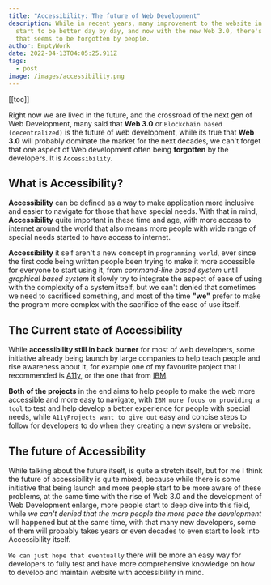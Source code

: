 ```yaml
---
title: "Accessibility: The future of Web Development"
description: While in recent years, many improvement to the website in general
  start to be better day by day, and now with the new Web 3.0, there's one front
  that seems to be forgotten by people.
author: EmptyWork
date: 2022-04-13T04:05:25.911Z
tags:
  - post
image: /images/accessibility.png
---
```


[[toc]]

Right now we are lived in the future, and the crossroad of the next gen of Web Development, many said that **Web 3.0** or `Blockchain based (decentralized)` is the future of web development, while its true that **Web 3.0** will probably dominate the market for the next decades, we can't forget that one aspect of Web development often being **forgotten** by the developers. It is `Accessibility`.

## What is Accessibility?

**Accessibility** can be defined as a way to make application more inclusive and easier to navigate for those that have special needs. With that in mind, **Accessibility** quite important in these time and age, with more access to internet around the world that also means more people with wide range of special needs started to have access to internet.



**Accessibility** it self aren't a new concept in `programming world`, ever since the first code being written people been trying to make it more accessible for everyone to start using it, from _command-line based system_ until _graphical based system_ it slowly try to integrate the aspect of ease of using with the complexity of a system itself, but we can't denied that sometimes we need to sacrificed something, and most of the time **"we"** prefer to make the program more complex with the sacrifice of the ease of use itself.

## The Current state of Accessibility

While **accessibility still in back burner** for most of web developers, some initiative already being launch by large companies to help teach people and rise awareness about it, for example one of my favourite project that I recommended is [A11y](https://www.a11yproject.com/), or the one that from [IBM](https://www.ibm.com/able/).

**Both of the projects** in the end aims to help people to make the web more accessible and more easy to navigate, with `IBM more focus on providing a tool` to test and help develop a better experience for people with special needs, while `A11yProjects want to give out` easy and concise steps to follow for developers to do when they creating a new system or website.

## The future of Accessibility

While talking about the future itself, is quite a stretch itself, but for me I think the future of accessibility is quite mixed, because while there is some initiative that being launch and more people start to be more aware of these problems, at the same time with the rise of Web 3.0 and the development of Web Development enlarge, more people start to deep dive into this field, while *we can't denied that the more people the more pace the development* will happened but at the same time, with that many new developers, some of them will probably takes years or even decades to even start to look into Accessibility itself.

`We can just hope that eventually` there will be more an easy way for developers to fully test and have more comprehensive knowledge on how to develop and maintain website with accessibility in mind.